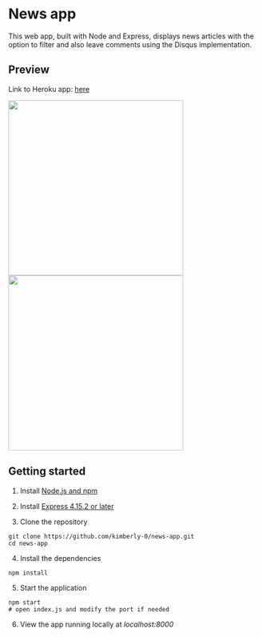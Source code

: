 # News app

This web app, built with Node and Express, displays news articles with the option to filter and also leave comments using the Disqus implementation. 

## Preview

Link to Heroku app: [here](https://dijkmans-kimberly-oefweek5.herokuapp.com)

<img src="https://github.com/kimberly-0/news-app/blob/master/Preview-1.png" width="350"><img src="https://github.com/kimberly-0/news-app/blob/master/Preview-2.png" width="350">

## Getting started

1. Install [Node.js and npm](https://docs.npmjs.com/downloading-and-installing-node-js-and-npm)

2. Install [Express 4.15.2 or later](https://expressjs.com/en/starter/installing.html)

3. Clone the repository

```
git clone https://github.com/kimberly-0/news-app.git
cd news-app
```

4. Install the dependencies

```
npm install
```

5. Start the application

```
npm start
# open index.js and modify the port if needed
```

6. View the app running locally at *localhost:8000*
